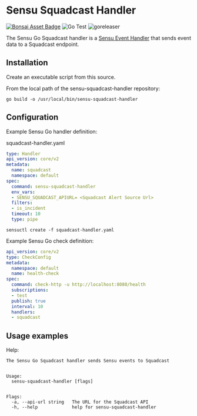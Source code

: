 # Sensu Squadcast Handler

[![Bonsai Asset Badge](https://img.shields.io/badge/Sensu%20Squadcast%20Handler-Download%20Me-brightgreen.svg?colorB=89C967&logo=sensu)](https://bonsai.sensu.io/assets/SquadcastHub/sensu-squadcast-handler)
![Go Test](https://github.com/SquadcastHub/sensu-squadcast-handler/workflows/Go%20Test/badge.svg)
![goreleaser](https://github.com/SquadcastHub/sensu-squadcast-handler/workflows/goreleaser/badge.svg)

The Sensu Go Squadcast handler is a [Sensu Event Handler][1] that sends event data to
a Squadcast endpoint.

## Installation

Create an executable script from this source.

From the local path of the sensu-squadcast-handler repository:
```
go build -o /usr/local/bin/sensu-squadcast-handler
```

## Configuration

Example Sensu Go handler definition:


squadcast-handler.yaml

```yaml
type: Handler
api_version: core/v2
metadata:
  name: squadcast
  namespace: default
spec:
  command: sensu-squadcast-handler
  env_vars:
  - SENSU_SQUADCAST_APIURL= <Squadcast Alert Source Url>
  filters:
  - is_incident
  timeout: 10
  type: pipe
```

`sensuctl create -f squadcast-handler.yaml`

Example Sensu Go check definition:

```yaml
api_version: core/v2
type: CheckConfig
metadata:
  namespace: default
  name: health-check
spec:
  command: check-http -u http://localhost:8080/health
  subscriptions:
  - test
  publish: true
  interval: 10
  handlers:
  - squadcast

```

## Usage examples

Help:

```
The Sensu Go Squadcast handler sends Sensu events to Squadcast


Usage:
  sensu-squadcast-handler [flags]


Flags:
  -a, --api-url string   The URL for the Squadcast API
  -h, --help             help for sensu-squadcast-handler
```

[1]: https://docs.sensu.io/sensu-go/5.0/reference/handlers/#how-do-sensu-handlers-work